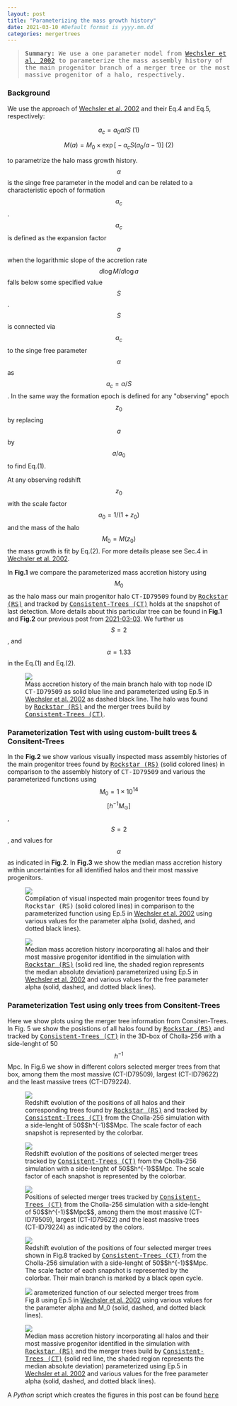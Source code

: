 ```yaml
---
layout: post
title: "Parameterizing the mass growth history"
date: 2021-03-10 #Default format is yyyy.mm.dd
categories: mergertrees
---
```


<blockquote><tt><b>Summary:</b> We use a one parameter model from <a href="https://ui.adsabs.harvard.edu/abs/2002ApJ...568...52W/abstract">Wechsler et al. 2002</a> to parameterize the mass assembly history of the main progenitor branch of a merger tree or the most massive progenitor of a halo, respectively. </tt></blockquote>

### Background

We use the approach of <a href="https://ui.adsabs.harvard.edu/abs/2002ApJ...568...52W/abstract">Wechsler et al. 2002</a> and their Eq.4 and Eq.5, respectively:

$$ a_c= a_0 \alpha/S \text{  (1)}$$

$$ M(a) = M_0 \times \exp  \Big[ -a_c S \big(a_0/a - 1\big)  \Big] \text{  (2)}$$

to parametrize the halo mass growth history. $$\alpha$$ is the singe free parameter in the model and can be related to a characteristic epoch of formation $$a_c$$. $$a_c$$ is defined as the expansion factor $$a$$ when the logarithmic slope of the accretion rate $$d\log M/d\log a$$ falls below some specified value $$S$$. $$S$$ is connected via $$a_c$$ to the singe free parameter $$\alpha$$ as $$a_c=\alpha/S$$. In the same way the formation epoch is defined for any "observing" epoch $$z_0$$ by replacing $$a$$ by $$a/a_0$$ to find Eq.(1).

At any observing redshift $$z_0$$ with the scale factor $$a_0=1/(1+z_0)$$ and the mass of the halo $$M_0=M(z_0)$$ the mass growth is fit by Eq.(2). For more details please see Sec.4 in <a href="https://ui.adsabs.harvard.edu/abs/2002ApJ...568...52W/abstract">Wechsler et al. 2002</a>.

In <b>Fig.1</b> we compare the parameterized mass accretion history using $$M_0$$ as the halo mass our main progenitor halo <tt>CT-ID79509</tt> found by <a href="https://ui.adsabs.harvard.edu/abs/2012ascl.soft10008B/abstract"><tt>Rockstar (RS)</tt></a> and tracked by <a href="https://ui.adsabs.harvard.edu/abs/2012ascl.soft10011B/abstract"><tt>Consistent-Trees (CT)</tt></a> holds at the snapshot of last detection. More details about this particular tree can be found in <b>Fig.1</b> and <b>Fig.2</b> our previous post from <a href="https://dstoppacher.github.io/A-testrun-on-merger-trees-4/">2021-03-03</a>. We further us $$S=2$$, and $$\alpha=1.33$$ in the Eq.(1) and Eq.(2).

<figure>
  <img src="{{ site.baseurl }}/plots/2021-03-10_test.png">
  <figcaption>Mass accretion history of the main branch halo with top node ID <tt>CT-ID79509</tt> as solid blue line and parameterized using Ep.5 in <a href="https://ui.adsabs.harvard.edu/abs/2002ApJ...568...52W/abstract">Wechsler et al. 2002</a> as dashed black line. The halo was found by <a href="https://ui.adsabs.harvard.edu/abs/2012ascl.soft10008B/abstract"><tt>Rockstar (RS)</tt></a> and the merger trees build by <a href="https://ui.adsabs.harvard.edu/abs/2012ascl.soft10011B/abstract"><tt>Consistent-Trees (CT)</tt></a>.
  </figcaption>
</figure>

### Parameterization Test with using custom-built trees \& Consitent-Trees

In the <b>Fig.2</b> we show various visually inspected mass assembly histories of the main progenitor trees found by <a href="https://ui.adsabs.harvard.edu/abs/2012ascl.soft10008B/abstract"><tt>Rockstar (RS)</tt></a> (solid colored lines) in comparison to the assembly history of <tt>CT-ID79509</tt> and various the parameterized functions using $$M_0=1 \times 10^{14}$$ $$[h^{-1}M_{\odot}]$$, $$S=2$$, and values for $$\alpha$$ as indicated in <b>Fig.2</b>. In <b>Fig.3</b> we show the median mass accretion history within uncertainties for all identified halos and their most massive progenitors.

<figure>
  <img src="{{ site.baseurl }}/plots/2021-03-10_test2.png">
  <figcaption>Compilation of visual inspected main progenitor trees found by <tt>Rockstar (RS)</tt> (solid colored lines) in comparison to the parameterized function using Ep.5 in <a href="https://ui.adsabs.harvard.edu/abs/2002ApJ...568...52W/abstract">Wechsler et al. 2002</a> using various values for the parameter alpha (solid, dashed, and dotted black lines).
  </figcaption>
</figure>

<figure>
  <img src="{{ site.baseurl }}/plots/2021-03-10_test_median.png">
  <figcaption>Median mass accretion history incorporating all halos and their most massive progenitor identified in the simulation with <a href="https://ui.adsabs.harvard.edu/abs/2012ascl.soft10008B/abstract"><tt>Rockstar (RS)</tt></a>  (solid red line, the shaded region represents the median absolute deviation) parameterized using Ep.5 in <a href="https://ui.adsabs.harvard.edu/abs/2002ApJ...568...52W/abstract">Wechsler et al. 2002</a> and various values for the free parameter alpha (solid, dashed, and dotted black lines).
  </figcaption>
</figure>

### Parameterization Test using only trees from Consitent-Trees

Here we show plots using the merger tree information from Consiten-Trees. In Fig. 5 we show the posistions of all halos found by <a href="https://ui.adsabs.harvard.edu/abs/2012ascl.soft10008B/abstract"><tt>Rockstar (RS)</tt></a> and tracked by <a href="https://ui.adsabs.harvard.edu/abs/2012ascl.soft10011B/abstract"><tt>Consistent-Trees (CT)</tt></a> in the 3D-box of Cholla-256 with a side-lenght of 50$$h^{-1}$$Mpc. In Fig.6 we show in different colors selected merger trees from that box, among them the most massive (CT-ID79509), largest (CT-ID79622) and the least massive trees (CT-ID79224).


<figure>
  <img src="{{ site.baseurl }}/plots/2021-03-11_all_CT.png">
  <figcaption>Redshift evolution of the positions of all halos and their corresponding trees found by <a href="https://ui.adsabs.harvard.edu/abs/2012ascl.soft10008B/abstract"><tt>Rockstar (RS)</tt></a>  and tracked by <a href="https://ui.adsabs.harvard.edu/abs/2012ascl.soft10011B/abstract"><tt>Consistent-Trees (CT)</tt></a> from the Cholla-256 simulation with a side-lenght of 50$$h^{-1}$$Mpc. The scale factor of each snapshot is represented by the colorbar.
  </figcaption>
</figure>

<figure>
  <img src="{{ site.baseurl }}/plots/2021-03-11_selected_CT.png">
  <figcaption>Redshift evolution of the positions of selected merger trees tracked by <a href="https://ui.adsabs.harvard.edu/abs/2012ascl.soft10011B/abstract"><tt>Consistent-Trees (CT)</tt></a> from the Cholla-256 simulation with a side-lenght of 50$$h^{-1}$$Mpc. The scale factor of each snapshot is represented by the colorbar.
  </figcaption>
</figure>

<figure>
  <img src="{{ site.baseurl }}/plots/2021-03-11_selected_indv_color_CT.png">
  <figcaption>Positions of selected merger trees tracked by <a href="https://ui.adsabs.harvard.edu/abs/2012ascl.soft10011B/abstract"><tt>Consistent-Trees (CT)</tt></a> from the Cholla-256 simulation with a side-lenght of 50$$h^{-1}$$Mpc$$, among them the most massive (CT-ID79509), largest (CT-ID79622) and the least massive trees (CT-ID79224) as indicated by the colors.
  </figcaption>
</figure>


<figure>
  <img src="{{ site.baseurl }}/plots/2021-03-16_selected_traj_CT.png">
  <figcaption>Redshift evolution of the positions of four selected merger trees shown in Fig.8 tracked by <a href="https://ui.adsabs.harvard.edu/abs/2012ascl.soft10011B/abstract"><tt>Consistent-Trees (CT)</tt></a> from the Cholla-256 simulation with a side-lenght of 50$$h^{-1}$$Mpc. The scale factor of each snapshot is represented by the colorbar. Their main branch is marked by a black open cycle.
  </figcaption>
</figure>

<figure>
  <img src="{{ site.baseurl }}/plots/2021-03-16_Parameterization_Test_selected_CT.png">
  <figcaptionP>arameterized function of our selected merger trees from Fig.8 using Ep.5 in <a href="https://ui.adsabs.harvard.edu/abs/2002ApJ...568...52W/abstract">Wechsler et al. 2002</a> using various values for the parameter alpha and M_0 (solid, dashed, and dotted black lines).
  </figcaption>
</figure>

<figure>
  <img src="{{ site.baseurl }}/plots/2021-03-15_Parameterization_Test_CT.png">
  <figcaption>Median mass accretion history incorporating all halos and their most massive progenitor identified in the simulation with <a href="https://ui.adsabs.harvard.edu/abs/2012ascl.soft10008B/abstract"><tt>Rockstar (RS)</tt></a>  and the merger trees build by <a href="https://ui.adsabs.harvard.edu/abs/2012ascl.soft10011B/abstract"><tt>Consistent-Trees (CT)</tt></a> (solid red line, the shaded region represents the median absolute deviation) parameterized using Ep.5 in <a href="https://ui.adsabs.harvard.edu/abs/2002ApJ...568...52W/abstract">Wechsler et al. 2002</a> and various values for the free parameter alpha (solid, dashed, and dotted black lines).
  </figcaption>
</figure>

A <i>Python</i> script which creates the figures in this post can be found <a href="https://dstoppacher.github.io/python_scripts/2021-03-10_Parameterization_test.py"><tt>here</tt></a>
